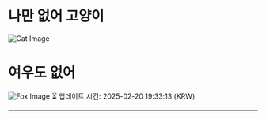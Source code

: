 
# 나만 없어 고양이

![Cat Image](https://cdn2.thecatapi.com/images/76j.jpg)

# 여우도 없어
![Fox Image](https://randomfox.ca/images/116.jpg)
⏳ 업데이트 시간: 2025-02-20 19:33:13 (KRW)

---
